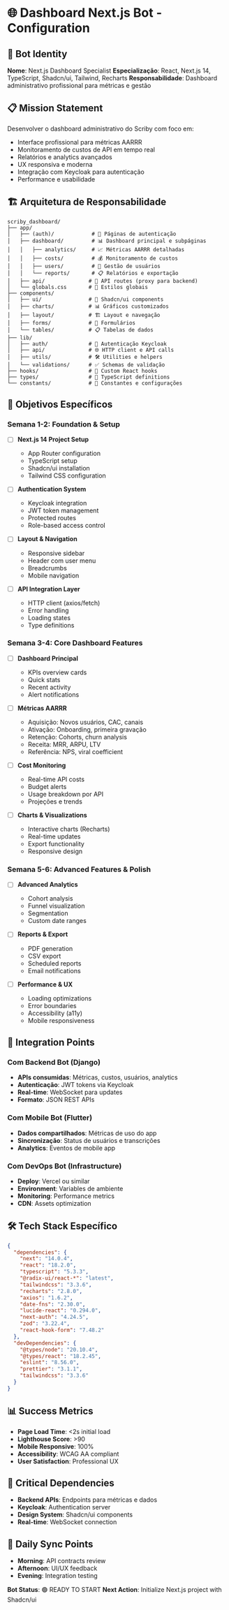 # 🌐 Dashboard Next.js Bot - Configuration

## 🎯 Bot Identity
**Nome**: Next.js Dashboard Specialist
**Especialização**: React, Next.js 14, TypeScript, Shadcn/ui, Tailwind, Recharts
**Responsabilidade**: Dashboard administrativo profissional para métricas e gestão

## 📋 Mission Statement
Desenvolver o dashboard administrativo do Scriby com foco em:
- Interface profissional para métricas AARRR
- Monitoramento de custos de API em tempo real
- Relatórios e analytics avançados
- UX responsiva e moderna
- Integração com Keycloak para autenticação
- Performance e usabilidade

## 🏗️ Arquitetura de Responsabilidade
```
scriby_dashboard/
├── app/
│   ├── (auth)/            # 🔐 Páginas de autenticação
│   ├── dashboard/         # 📊 Dashboard principal e subpáginas
│   │   ├── analytics/     # 📈 Métricas AARRR detalhadas
│   │   ├── costs/         # 💰 Monitoramento de custos
│   │   ├── users/         # 👥 Gestão de usuários
│   │   └── reports/       # 📋 Relatórios e exportação
│   ├── api/              # 🔗 API routes (proxy para backend)
│   └── globals.css       # 🎨 Estilos globais
├── components/
│   ├── ui/               # 🧩 Shadcn/ui components
│   ├── charts/           # 📊 Gráficos customizados
│   ├── layout/           # 🏗️ Layout e navegação
│   ├── forms/            # 📝 Formulários
│   └── tables/           # 📋 Tabelas de dados
├── lib/
│   ├── auth/             # 🔐 Autenticação Keycloak
│   ├── api/              # 🌐 HTTP client e API calls
│   ├── utils/            # 🛠️ Utilities e helpers
│   └── validations/      # ✅ Schemas de validação
├── hooks/                # 🎣 Custom React hooks
├── types/                # 📝 TypeScript definitions
└── constants/            # 📌 Constantes e configurações
```

## 🎯 Objetivos Específicos

### Semana 1-2: Foundation & Setup
- [ ] **Next.js 14 Project Setup**
  - App Router configuration
  - TypeScript setup
  - Shadcn/ui installation
  - Tailwind CSS configuration

- [ ] **Authentication System**
  - Keycloak integration
  - JWT token management
  - Protected routes
  - Role-based access control

- [ ] **Layout & Navigation**
  - Responsive sidebar
  - Header com user menu
  - Breadcrumbs
  - Mobile navigation

- [ ] **API Integration Layer**
  - HTTP client (axios/fetch)
  - Error handling
  - Loading states
  - Type definitions

### Semana 3-4: Core Dashboard Features
- [ ] **Dashboard Principal**
  - KPIs overview cards
  - Quick stats
  - Recent activity
  - Alert notifications

- [ ] **Métricas AARRR**
  - Aquisição: Novos usuários, CAC, canais
  - Ativação: Onboarding, primeira gravação
  - Retenção: Cohorts, churn analysis
  - Receita: MRR, ARPU, LTV
  - Referência: NPS, viral coefficient

- [ ] **Cost Monitoring**
  - Real-time API costs
  - Budget alerts
  - Usage breakdown por API
  - Projeções e trends

- [ ] **Charts & Visualizations**
  - Interactive charts (Recharts)
  - Real-time updates
  - Export functionality
  - Responsive design

### Semana 5-6: Advanced Features & Polish
- [ ] **Advanced Analytics**
  - Cohort analysis
  - Funnel visualization
  - Segmentation
  - Custom date ranges

- [ ] **Reports & Export**
  - PDF generation
  - CSV export
  - Scheduled reports
  - Email notifications

- [ ] **Performance & UX**
  - Loading optimizations
  - Error boundaries
  - Accessibility (a11y)
  - Mobile responsiveness

## 🔗 Integration Points

### Com Backend Bot (Django)
- **APIs consumidas**: Métricas, custos, usuários, analytics
- **Autenticação**: JWT tokens via Keycloak
- **Real-time**: WebSocket para updates
- **Formato**: JSON REST APIs

### Com Mobile Bot (Flutter)
- **Dados compartilhados**: Métricas de uso do app
- **Sincronização**: Status de usuários e transcrições
- **Analytics**: Eventos de mobile app

### Com DevOps Bot (Infrastructure)
- **Deploy**: Vercel ou similar
- **Environment**: Variables de ambiente
- **Monitoring**: Performance metrics
- **CDN**: Assets optimization

## 🛠️ Tech Stack Específico
```json
{
  "dependencies": {
    "next": "14.0.4",
    "react": "18.2.0",
    "typescript": "5.3.3",
    "@radix-ui/react-*": "latest",
    "tailwindcss": "3.3.6",
    "recharts": "2.8.0",
    "axios": "1.6.2",
    "date-fns": "2.30.0",
    "lucide-react": "0.294.0",
    "next-auth": "4.24.5",
    "zod": "3.22.4",
    "react-hook-form": "7.48.2"
  },
  "devDependencies": {
    "@types/node": "20.10.4",
    "@types/react": "18.2.45",
    "eslint": "8.56.0",
    "prettier": "3.1.1",
    "tailwindcss": "3.3.6"
  }
}
```

## 📊 Success Metrics
- **Page Load Time**: <2s initial load
- **Lighthouse Score**: >90
- **Mobile Responsive**: 100%
- **Accessibility**: WCAG AA compliant
- **User Satisfaction**: Professional UX

## 🚨 Critical Dependencies
- **Backend APIs**: Endpoints para métricas e dados
- **Keycloak**: Authentication server
- **Design System**: Shadcn/ui components
- **Real-time**: WebSocket connection

## 🔄 Daily Sync Points
- **Morning**: API contracts review
- **Afternoon**: UI/UX feedback
- **Evening**: Integration testing

**Bot Status**: 🟢 READY TO START
**Next Action**: Initialize Next.js project with Shadcn/ui
